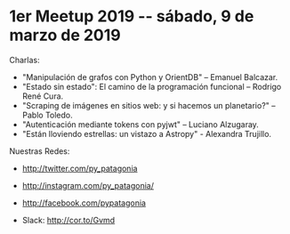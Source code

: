 # 1er Meetup 2019 -- sábado, 9 de marzo de 2019

Charlas:

- "Manipulación de grafos con Python y OrientDB" – Emanuel Balcazar.
- "Estado sin estado": El camino de la programación funcional – Rodrigo René Cura.
- "Scraping de imágenes en sitios web: y si hacemos un planetario?" – Pablo Toledo.
- "Autenticación mediante tokens con pyjwt" – Luciano Alzugaray.
- "Están lloviendo estrellas: un vistazo a Astropy" - Alexandra Trujillo.

Nuestras Redes:

- http://twitter.com/py_patagonia
- http://instagram.com/py_patagonia/
- http://facebook.com/pypatagonia

- Slack: http://cor.to/Gvmd

